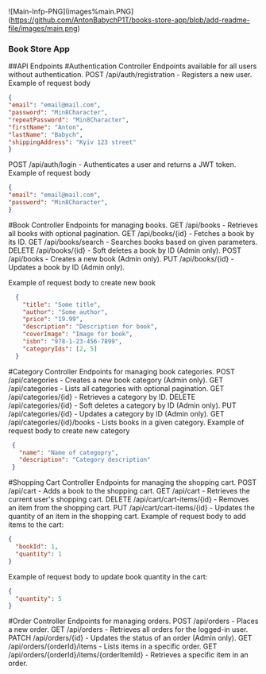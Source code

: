 ![Main-Infp-PNG](images%main.PNG](https://github.com/AntonBabychP1T/books-store-app/blob/add-readme-file/images/main.png)
### Book Store App
##API Endpoints
#Authentication Controller
Endpoints available for all users without authentication.
POST /api/auth/registration - Registers a new user.
Example of request body 
  ```json
{
  "email": "email@mail.com",
  "password": "Min8Character",
  "repeatPassword": "Min8Character",
  "firstName": "Anton",
  "lastName": "Babych",
  "shippingAddress": "Kyiv 123 street"
}
  ```
POST /api/auth/login - Authenticates a user and returns a JWT token.
Example of request body 
  ```json
{
  "email": "email@mail.com",
  "password": "Min8Character",
}
```
#Book Controller
Endpoints for managing books.
GET /api/books - Retrieves all books with optional pagination.
GET /api/books/{id} - Fetches a book by its ID.
GET /api/books/search - Searches books based on given parameters.
DELETE /api/books/{id} - Soft deletes a book by ID (Admin only).
POST /api/books - Creates a new book (Admin only).
PUT /api/books/{id} - Updates a book by ID (Admin only).

Example of request body to create new book
```json
  {
    "title": "Some title",
    "author": "Some author",
    "price": "19.99",
    "description": "Description for book",
    "coverImage": "Image for book",
    "isbn": "978-1-23-456-7899",
    "categoryIds": [2, 5]
  }
```

#Category Controller
Endpoints for managing book categories.
POST /api/categories - Creates a new book category (Admin only).
GET /api/categories - Lists all categories with optional pagination.
GET /api/categories/{id} - Retrieves a category by ID.
DELETE /api/categories/{id} - Soft deletes a category by ID (Admin only).
PUT /api/categories/{id} - Updates a category by ID (Admin only).
GET /api/categories/{id}/books - Lists books in a given category.
Example of request body to create new category

 ```json
  {
    "name": "Name of categopry",
    "description": "Category description"
  }
  ```

#Shopping Cart Controller
Endpoints for managing the shopping cart.
POST /api/cart - Adds a book to the shopping cart.
GET /api/cart - Retrieves the current user's shopping cart.
DELETE /api/cart/cart-items/{id} - Removes an item from the shopping cart.
PUT /api/cart/cart-items/{id} - Updates the quantity of an item in the shopping cart.
  Example of request body to add items to the cart:

  ```json
  {
    "bookId": 1,
    "quantity": 1
  }
  ```

  Example of request body to update book quantity in the cart:

  ```json
  {
    "quantity": 5
  }
  ```

#Order Controller
Endpoints for managing orders.
POST /api/orders - Places a new order.
GET /api/orders - Retrieves all orders for the logged-in user.
PATCH /api/orders/{id} - Updates the status of an order (Admin only).
GET /api/orders/{orderId}/items - Lists items in a specific order.
GET /api/orders/{orderId}/items/{orderItemId} - Retrieves a specific item in an order.



